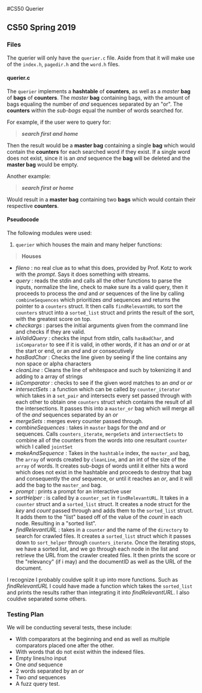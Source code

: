 #CS50 Querier
## CS50 Spring 2019

### Files

The querier will only have the `querier.c` file.
Aside from that it will make use of the `index.h`, `pagedir.h` and the `word.h` files.

#### querier.c

The `querier` implements a **hashtable** of **counters**, as well as a  _master_ **bag** of **bags** of **counters**. The _master_ **bag** containing bags, with the amount of bags equaling the number of _and_ sequences separated by an "or". The **counters** within the *sub-bags* equal the number of words searched for.

For example, if the user were to query for:
 > ***search first and home***

Then the result would be a **master bag** containing a single **bag** which would contain the **counters** for each searched word if they exist. If a single word does not exist, since it is an _and_ sequence the **bag** will be deleted and the **master bag** would be empty.

Another example:
 > ***search first or home***

Would result in a **master bag** containing two **bags** which would contain their respective **counters**.

#### Pseudocode

The following modules were used:
1. `querier` which houses the main and many helper functions:
 > **Houses**
  - _fileno_ : no real clue as to what this does, provided by Prof. Kotz to work with the _prompt_. Says it does something with streams.
  - _query_ : reads the stdin and calls all the other functions to parse the inputs, normalize the line, check to make sure its a valid query, then it proceeds to process the *and* and *or* sequences of the line by calling `combineSequences` which prioritizes *and* sequences and returns the pointer to a `counters` struct. It then calls `findRelevantURL` to sort the `counters` struct into a `sorted_list` struct and prints the result of the sort, with the greatest score on top.
  - _checkargs_ : parses the initial arguments given from the command line and checks if they are valid.
  - _isValidQuery_ : checks the input from stdin, calls `hasBadChar`, and `isComparator` to see if it is valid, in other words, if it has an *and* or *or* at the start or end, or an *and* and *or* consecutively
  - _hasBadChar_ : Checks the line given by seeing if the line contains any non space or alpha characters
  -  _cleanLine_ : Cleans the line of whitespace and such by tokenizing it and adding to a array of strings
  - _isComparator_ : checks to see if the given word matches to an *and* or *or*
  - _intersectSets_ : a function which can be called by `counter_iterator` which takes in a `set_pair` and intersects every set passed through with each other to obtain one `counters` struct which contains the result of all the intersections. It passes this into a `master_or` bag which will merge all of the *and* sequences separated by an *or*
  - _mergeSets_ : merges every counter passed through.
  - _combineSequences_ : takes in `master` bags for the *and* and *or* sequences. Calls `counters_iterate`, `mergeSets` and `intersectSets` to combine all of the counters from the words into one resultant `counter` which I called `jointSet`
  - _makeAndSequence_ : Takes in the `hashtable` index, the `master_and` bag, the `array` of words created by `cleanLine`, and an int of the size of the `array` of words. It creates sub-*bags* of words until it either hits a word which does not exist in the hashtable and proceeds to destroy that bag and consequently the *and* sequence, or until it reaches an *or*, and it will add the bag to the `master_and` bag.
  - _prompt_ : prints a prompt for an interactive user
  - _sortHelper_ : is called by a `counter_set` in `findRelevantURL`. It takes in a `counter` struct and a `sorted_list` struct. It creates a node struct for the *key* and *count* passed through and adds them to the `sorted_list` struct. It adds them to the "list" based off of the value of the *count* in each node. Resulting in a "sorted list".
  - _findRelevantURL_ : takes in a `counter` and the name of the `directory` to search for crawled files. It creates a `sorted_list` struct which it passes down to `sort_helper` through `counters_iterate`. Once the iterating stops, we have a sorted list, and we go through each node in the list and retrieve the URL from the crawler created files. It then prints the score or the "relevancy" (if i may) and the documentID as well as the URL of the document.

I recognize I probably couldve split it up into more functions. Such as *findRelevantURL* I could have made a function which takes the `sorted_list` and prints the results rather than integrating it into *findRelevantURL*. I also couldve separated some others.

### Testing Plan

We will be conducting several tests, these include:
 - With comparators at the beginning and end as well as multiple comparators placed one after the other.
 - With words that do not exist within the indexed files.
 - Empty lines/no input
 - One *and* sequence
 - 2 words separated by an *or*
 - Two *and* sequences
 - A fuzz query test.

